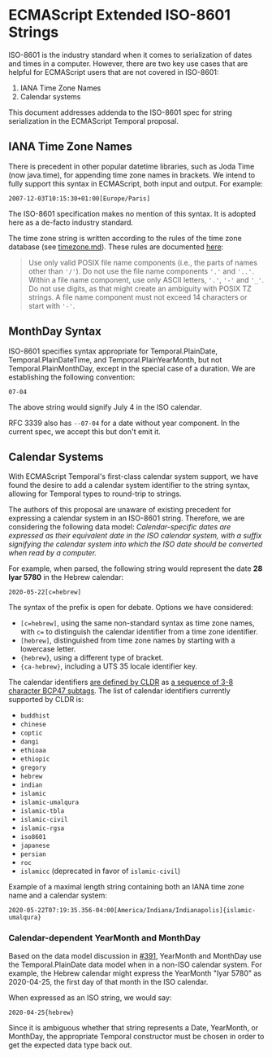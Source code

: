 ECMAScript Extended ISO-8601 Strings
====================================

ISO-8601 is the industry standard when it comes to serialization of dates and times in a computer.  However, there are two key use cases that are helpful for ECMAScript users that are not covered in ISO-8601:

1. IANA Time Zone Names
2. Calendar systems

This document addresses addenda to the ISO-8601 spec for string serialization in the ECMAScript Temporal proposal.

## IANA Time Zone Names

There is precedent in other popular datetime libraries, such as Joda Time (now java.time), for appending time zone names in brackets.  We intend to fully support this syntax in ECMAScript, both input and output.  For example:

```
2007-12-03T10:15:30+01:00[Europe/Paris]
```

The ISO-8601 specification makes no mention of this syntax.  It is adopted here as a de-facto industry standard.

The time zone string is written according to the rules of the time zone database (see [timezone.md](timezone.md)).  These rules are documented [here](https://htmlpreview.github.io/?https://github.com/eggert/tz/blob/master/theory.html):

> Use only valid POSIX file name components (i.e., the parts of names other than `'/'`). Do not use the file name components `'.'` and `'..'`. Within a file name component, use only ASCII letters, `'.'`, `'-'` and `'_'`. Do not use digits, as that might create an ambiguity with POSIX TZ strings. A file name component must not exceed 14 characters or start with `'-'`.

## MonthDay Syntax

ISO-8601 specifies syntax appropriate for Temporal.PlainDate, Temporal.PlainDateTime, and Temporal.PlainYearMonth, but not Temporal.PlainMonthDay, except in the special case of a duration.  We are establishing the following convention:

```
07-04
```

The above string would signify July 4 in the ISO calendar.

RFC 3339 also has `--07-04` for a date without year component.  In the current spec, we accept this but don't emit it.

## Calendar Systems

With ECMAScript Temporal's first-class calendar system support, we have found the desire to add a calendar system identifier to the string syntax, allowing for Temporal types to round-trip to strings.

The authors of this proposal are unaware of existing precedent for expressing a calendar system in an ISO-8601 string.  Therefore, we are considering the following data model: *Calendar-specific dates are expressed as their equivalent date in the ISO calendar system, with a suffix signifying the calendar system into which the ISO date should be converted when read by a computer.*

For example, when parsed, the following string would represent the date **28 Iyar 5780** in the Hebrew calendar:

```
2020-05-22[c=hebrew]
```

The syntax of the prefix is open for debate.  Options we have considered:

- `[c=hebrew]`, using the same non-standard syntax as time zone names, with `c=` to distinguish the calendar identifier from a time zone identifier.
- `[hebrew]`, distinguished from time zone names by starting with a lowercase letter.
- `{hebrew}`, using a different type of bracket.
- `{ca-hebrew}`, including a UTS 35 locale identifier key.

The calendar identifiers [are defined by CLDR](http://unicode.org/reports/tr35/#UnicodeCalendarIdentifier) as [a sequence of 3-8 character BCP47 subtags](http://unicode.org/reports/tr35/#unicode_locale_extensions).  The list of calendar identifiers currently supported by CLDR is:

- `buddhist`
- `chinese`
- `coptic`
- `dangi`
- `ethioaa`
- `ethiopic`
- `gregory`
- `hebrew`
- `indian`
- `islamic`
- `islamic-umalqura`
- `islamic-tbla`
- `islamic-civil`
- `islamic-rgsa`
- `iso8601`
- `japanese`
- `persian`
- `roc`
- `islamicc` (deprecated in favor of `islamic-civil`)

Example of a maximal length string containing both an IANA time zone name and a calendar system:

```
2020-05-22T07:19:35.356-04:00[America/Indiana/Indianapolis]{islamic-umalqura}
```

### Calendar-dependent YearMonth and MonthDay

Based on the data model discussion in [#391](https://github.com/tc39/proposal-temporal/issues/391), YearMonth and MonthDay use the Temporal.PlainDate data model when in a non-ISO calendar system.  For example, the Hebrew calendar might express the YearMonth "Iyar 5780" as 2020-04-25, the first day of that month in the ISO calendar.

When expressed as an ISO string, we would say:

    2020-04-25{hebrew}

Since it is ambiguous whether that string represents a Date, YearMonth, or MonthDay, the appropriate Temporal constructor must be chosen in order to get the expected data type back out.
